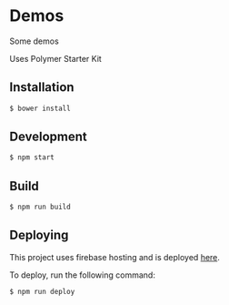 # Demos

Some demos

Uses Polymer Starter Kit

## Installation

```zsh
$ bower install
```

## Development

```zsh
$ npm start
```

## Build

```zsh
$ npm run build
```

## Deploying

This project uses firebase hosting and is deployed [here](https://demos-949ed.firebaseapp.com/).

To deploy, run the following command:

```zsh
$ npm run deploy
```